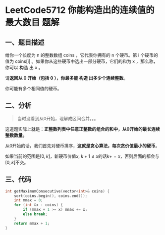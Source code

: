# LeetCode5712 你能构造出的连续值的最大数目 题解

## 一、题目描述

给你一个长度为 n 的整数数组 coins ，它代表你拥有的 n 个硬币。第 i 个硬币的值为 coins[i] 。如果你从这些硬币中选出一部分硬币，它们的和为 x ，那么称，你可以 构造 出 x 。

请**返回从 0 开始（包括 0 ），你最多能 构造 出多少个连续整数**。

你可能有多个相同值的硬币。



## 二、分析

> 当时没看到从0开始，理解成区间合并。。。

这道题实际上就是：**正整数列表中任意正整数的组合的和中，从0开始的最长连续整数数量。**

从0开始的话，我们首先对硬币排序，**这就是贪心算法，每次贪价值最小的硬币**。

如果当前的范围是$[0, k]$，新硬币价值$x$, $k + 1 \le x$的话$k +=x$，否则后面的都会与$[0, k]$不交。



## 三、代码

```c++
int getMaximumConsecutive(vector<int>& coins) {
    sort(coins.begin(), coins.end());
    int mmax = 0;
    for (int &x : coins) {
        if (mmax + 1 >= x) mmax += x;
        else break;
    }
    return mmax + 1;
}
```

